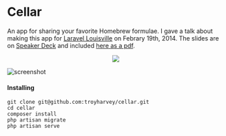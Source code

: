 # Cellar
An app for sharing your favorite Homebrew formulae. I gave a talk about making this app for [Laravel Louisville](http://laravel-louisville.github.io/meetup) on Febrary 19th, 2014. The slides are on [Speaker Deck](https://speakerdeck.com/troyharvey/your-first-laravel-app) and included [here as a pdf](http://troyharvey.github.io/cellar/deck.pdf).

<p align="center">
  <a href="https://vimeo.com/88890417"><img src="https://secure-b.vimeocdn.com/ts/467/460/467460874_295.jpg"></a>
</p>

![screenshot](http://troyharvey.github.io/cellar/cellar.png)

#### Installing
```
git clone git@github.com:troyharvey/cellar.git
cd cellar
composer install
php artisan migrate
php artisan serve
```
